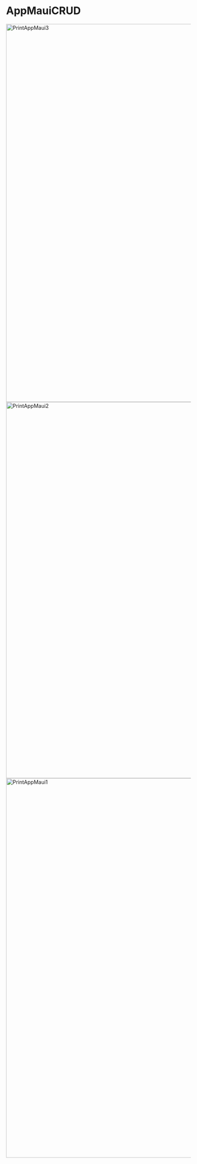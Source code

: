 # AppMauiCRUD
<img width="1913" height="1031" alt="PrintAppMaui3" src="https://github.com/user-attachments/assets/36cd5446-3d4a-410a-aab4-88c942d4d4ca" />
<img width="1897" height="1026" alt="PrintAppMaui2" src="https://github.com/user-attachments/assets/093e8fad-c962-4fa5-b625-fd5f7368e62b" />
<img width="1902" height="1035" alt="PrintAppMaui1" src="https://github.com/user-attachments/assets/6fb87e96-1e3b-40f2-a819-0d43024e9449" />
